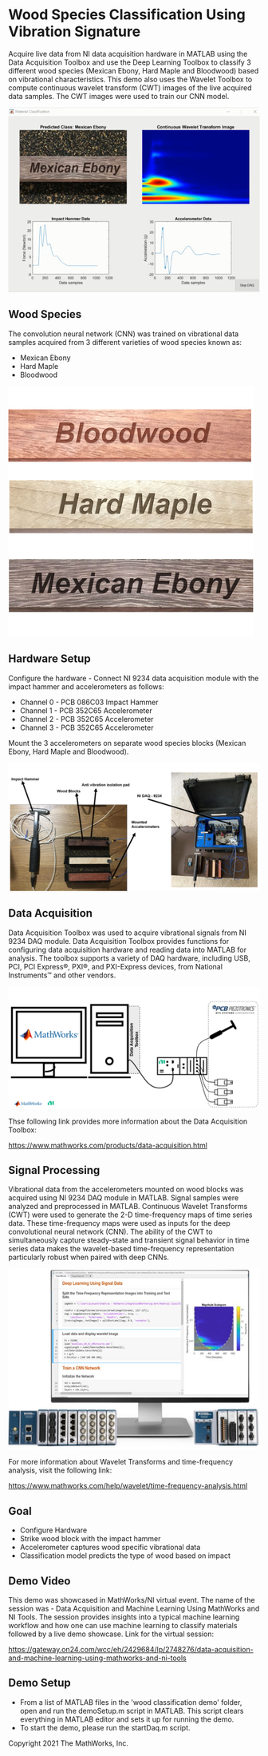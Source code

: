 # Wood Species Classification Using Vibration Signature
 
Acquire live data from NI data acquisition hardware in MATLAB using the Data Acquisition Toolbox and use the Deep Learning Toolbox to classify 3 different wood species (Mexican Ebony, Hard Maple and Bloodwood) based on vibrational characteristics. 
This demo also uses the Wavelet Toolbox to compute continuous wavelet transform (CWT) images of the live acquired data samples. The CWT images were used to train our CNN model.
   
![](images/classificationGui.png)

## Wood Species

The convolution neural network (CNN) was trained on vibrational data samples acquired from 3 different varieties of wood species known as:

* Mexican Ebony
* Hard Maple
* Bloodwood
    
![](images/woodSpecies.PNG)

## Hardware Setup

Configure the hardware - Connect NI 9234 data acquisition module with the impact hammer and accelerometers as follows:

* Channel 0 - PCB 086C03 Impact Hammer
* Channel 1 - PCB 352C65 Accelerometer
* Channel 2 - PCB 352C65 Accelerometer
* Channel 3 - PCB 352C65 Accelerometer

Mount the 3 accelerometers on separate wood species blocks (Mexican Ebony, Hard Maple and Bloodwood).

![](images/hardwareSetup.png)

## Data Acquisition 

Data Acquisition Toolbox was used to acquire vibrational signals from NI 9234 DAQ module. Data Acquisition Toolbox provides functions for configuring data acquisition hardware and reading data into MATLAB for analysis.
The toolbox supports a variety of DAQ hardware, including USB, PCI, PCI Express®, PXI®, and PXI-Express devices, from National Instruments™ and other vendors.

![](images/overviewDiag.PNG)

Thse following link provides more information about the Data Acquisition Toolbox:

https://www.mathworks.com/products/data-acquisition.html

## Signal Processing

Vibrational data from the accelerometers mounted on wood blocks was acquired using NI 9234 DAQ module in MATLAB. Signal samples were analyzed and preprocessed in MATLAB. Continuous Wavelet Transforms (CWT) were used 
to generate the 2-D time-frequency maps of time series data. These time-frequency maps were used as inputs for the deep convolutional neural network (CNN). The ability of the CWT to simultaneously capture steady-state
and transient signal behavior in time series data makes the wavelet-based time-frequency representation particularly robust when paired with deep CNNs.

![](/images/waveletImage.PNG)

For more information about Wavelet Transforms and time-frequency analysis, visit the following link:

https://www.mathworks.com/help/wavelet/time-frequency-analysis.html   

## Goal

* Configure Hardware
* Strike wood block with the impact hammer
* Accelerometer captures wood specific vibrational data
* Classification model predicts the type of wood based on impact

## Demo Video

This demo was showcased in MathWorks/NI virtual event. The name of the session was - Data Acquisition and Machine Learning Using MathWorks and NI Tools. 
The session provides insights into a typical machine learning workflow and how one can use machine learning to classify materials followed by a live demo showcase.
Link for the virtual session:

https://gateway.on24.com/wcc/eh/2429684/lp/2748276/data-acquisition-and-machine-learning-using-mathworks-and-ni-tools

## Demo Setup

* From a list of MATLAB files in the 'wood classification demo' folder, open and run the demoSetup.m script in MATLAB. This script clears everything in MATLAB editor and sets it up for running the demo.
* To start the demo, please run the startDaq.m script.

Copyright 2021 The MathWorks, Inc.